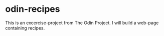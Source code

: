 # odin-recipes
This is an excercise-project from The Odin Project. 
I will build a web-page containing recipes.
